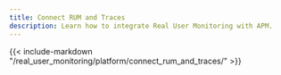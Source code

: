 ```yaml
---
title: Connect RUM and Traces
description: Learn how to integrate Real User Monitoring with APM.
---
```


{{< include-markdown "/real_user_monitoring/platform/connect_rum_and_traces/" >}}